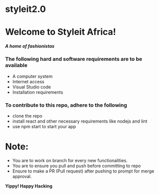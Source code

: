 # styleit2.0

# Welcome to Styleit Africa!
##### A home of fashionistas

### The following hard and software requirements are to be available
- A computer system
- Internet access
- Visual Studio code
- Installation requirements

### To contribute to this repo, adhere to the following
- clone the repo 
- install react and other necessary requirements like nodejs and lint
- use npm start to start your app


# Note: 
- You are to work on branch for every new functionalities.
- You are to ensure you pull and push before committing to repo
- Ensure to make a PR (Pull request) after pushing to prompt for merge approval.

**Yippy! Happy Hacking**
